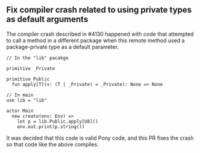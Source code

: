 ## Fix compiler crash related to using private types as default arguments

The compiler crash described in #4130 happened with code that attempted to call a method in a different package when this remote method used a package-private type as a default parameter.

```pony
// In the "lib" pacakge

primitive _Private

primitive Public
  fun apply[T](v: (T | _Private) = _Private): None => None

// In main
use lib = "lib"

actor Main
  new create(env: Env) =>
    let p = lib.Public.apply[U8]()
    env.out.print(p.string())
```

It was decided that this code is valid Pony code, and this PR fixes the crash so that code like the above compiles.
